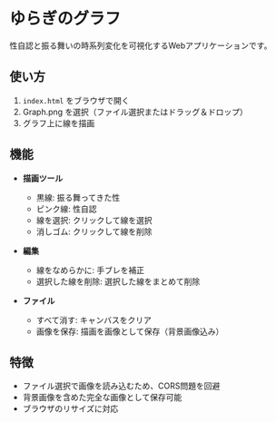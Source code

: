 # ゆらぎのグラフ

性自認と振る舞いの時系列変化を可視化するWebアプリケーションです。

## 使い方

1. `index.html` をブラウザで開く
2. Graph.png を選択（ファイル選択またはドラッグ＆ドロップ）
3. グラフ上に線を描画

## 機能

- **描画ツール**
  - 黒線: 振る舞ってきた性
  - ピンク線: 性自認
  - 線を選択: クリックして線を選択
  - 消しゴム: クリックして線を削除

- **編集**
  - 線をなめらかに: 手ブレを補正
  - 選択した線を削除: 選択した線をまとめて削除

- **ファイル**
  - すべて消す: キャンバスをクリア
  - 画像を保存: 描画を画像として保存（背景画像込み）

## 特徴

- ファイル選択で画像を読み込むため、CORS問題を回避
- 背景画像を含めた完全な画像として保存可能
- ブラウザのリサイズに対応
